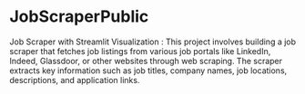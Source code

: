 # JobScraperPublic
Job Scraper with Streamlit Visualization : This project involves building a job scraper that fetches job listings from various job portals like LinkedIn, Indeed, Glassdoor, or other websites through web scraping. The scraper extracts key information such as job titles, company names, job locations, descriptions, and application links.
